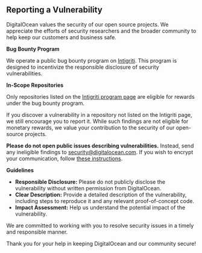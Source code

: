 ## Reporting a Vulnerability

DigitalOcean values the security of our open source projects. We appreciate the efforts of security researchers and the broader community to help keep our customers and business safe.

**Bug Bounty Program**

We operate a public bug bounty program on [Intigriti](https://app.intigriti.com/programs/digitalocean/digitalocean/detail). This program is designed to incentivize the responsible disclosure of security vulnerabilities.

**In-Scope Repositories**

Only repositories listed on the [Intigriti program page](https://app.intigriti.com/programs/digitalocean/digitalocean/detail) are eligible for rewards under the bug bounty program.

If you discover a vulnerability in a repository not listed on the Intigriti page, we still encourage you to report it. While such findings are not eligible for monetary rewards, we value your contribution to the security of our open-source projects.

**Please do not open public issues describing vulnerabilities.** Instead, send any ineligible findings to [security@digitalocean.com](mailto:security@digitalocean.com). If you wish to encrypt your communication, follow [these instructions](https://github.com/digitalocean/security).

**Guidelines**

* **Responsible Disclosure:** Please do not publicly disclose the vulnerability without written permission from DigitalOcean.
* **Clear Description:** Provide a detailed description of the vulnerability, including steps to reproduce it and any relevant proof-of-concept code.
* **Impact Assessment:** Help us understand the potential impact of the vulnerability.

We are committed to working with you to resolve security issues in a timely and responsible manner.

Thank you for your help in keeping DigitalOcean and our community secure!
